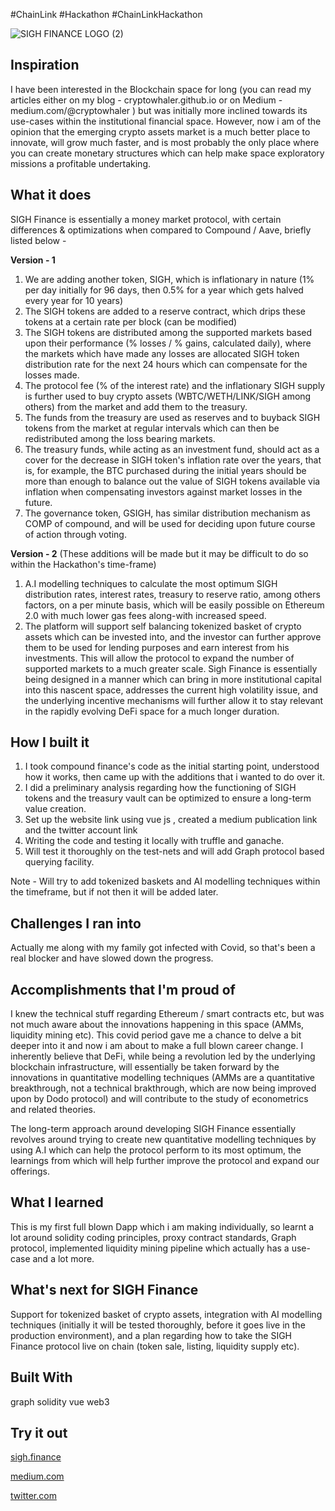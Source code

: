 #ChainLink #Hackathon #ChainLinkHackathon

![SIGH FINANCE LOGO (2)](https://user-images.githubusercontent.com/53361416/93666418-b31b3100-fa9b-11ea-84fd-0d8b5a973643.png)


## Inspiration
I have been interested in the Blockchain space for long (you can read my articles either on my blog - cryptowhaler.github.io or on Medium - medium.com/@cryptowhaler ) but was initially more inclined towards its use-cases within the institutional financial space. However, now i am of the opinion that the emerging crypto assets market is a much better place to innovate, will grow much faster, and is most probably the only place where you can create monetary structures which can help make space exploratory missions a profitable undertaking.

## What it does
SIGH Finance is essentially a money market protocol, with certain differences & optimizations when compared to Compound / Aave, briefly listed below -

**Version - 1**

1. We are adding another token, SIGH, which is inflationary in nature (1% per day initially for 96 days, then 0.5% for a year which gets halved every year for 10 years)
2. The SIGH tokens are added to a reserve contract, which drips these tokens at a certain rate per block (can be modified)
3. The SIGH tokens are distributed among the supported markets based upon their performance (% losses / % gains, calculated daily), where the markets which have made any losses are allocated SIGH token distribution rate for the next 24 hours which can compensate for the losses made.
4. The protocol fee (% of the interest rate) and the inflationary SIGH supply is further used to buy crypto assets (WBTC/WETH/LINK/SIGH among others) from the market and add them to the treasury.
5. The funds from the treasury are used as reserves and to buyback SIGH tokens from the market at regular intervals which can then be redistributed among the loss bearing markets.
6. The treasury funds, while acting as an investment fund, should act as a cover for the decrease in SIGH token's inflation rate over the years, that is, for example, the BTC purchased during the initial years should be more than enough to balance out the value of SIGH tokens available via inflation when compensating investors against market losses in the future.
7. The governance token, GSIGH, has similar distribution mechanism as COMP of compound, and will be used for deciding upon future course of action through voting.

**Version - 2** (These additions will be made but it may be difficult to do so within the Hackathon's time-frame)

1. A.I modelling techniques to calculate the most optimum SIGH distribution rates, interest rates, treasury to reserve ratio, among others factors, on a per minute basis, which will be easily possible on Ethereum 2.0 with much lower gas fees along-with increased speed.
2. The platform will support self balancing tokenized basket of crypto assets which can be invested into, and the investor can further approve them to be used for lending purposes and earn interest from his investments. This will allow the protocol to expand the number of supported markets to a much greater scale.
Sigh Finance is essentially being designed in a manner which can bring in more institutional capital into this nascent space, addresses the current high volatility issue, and the underlying incentive mechanisms will further allow it to stay relevant in the rapidly evolving DeFi space for a much longer duration.

## How I built it
1. I took compound finance's code as the initial starting point, understood how it works, then came up with the additions that i wanted to do over it.
2. I did a preliminary analysis regarding how the functioning of SIGH tokens and the treasury vault can be optimized to ensure a long-term value creation.
3. Set up the website link using vue js , created a medium publication link and the twitter account link
4. Writing the code and testing it locally with truffle and ganache.
5. Will test it thoroughly on the test-nets and will add Graph protocol based querying facility.

Note - Will try to add tokenized baskets and AI modelling techniques within the timeframe, but if not then it will be added later.

## Challenges I ran into
Actually me along with my family got infected with Covid, so that's been a real blocker and have slowed down the progress.

## Accomplishments that I'm proud of
I knew the technical stuff regarding Ethereum / smart contracts etc, but was not much aware about the innovations happening in this space (AMMs, liquidity mining etc). This covid period gave me a chance to delve a bit deeper into it and now i am about to make a full blown career change. I inherently believe that DeFi, while being a revolution led by the underlying blockchain infrastructure, will essentially be taken forward by the innovations in quantitative modelling techniques (AMMs are a quantitative breakthrough, not a technical brakthrough, which are now being improved upon by Dodo protocol) and will contribute to the study of econometrics and related theories. 

The long-term approach around developing SIGH Finance essentially revolves around trying to create new quantitative modelling techniques by using A.I which can help the protocol perform to its most optimum, the learnings from which will help further improve the protocol and expand our offerings.

## What I learned
This is my first full blown Dapp which i am making individually, so learnt a lot around solidity coding principles, proxy contract standards, Graph protocol, implemented liquidity mining pipeline which actually has a use-case and a lot more.

## What's next for SIGH Finance
Support for tokenized basket of crypto assets, integration with AI modelling techniques (initially it will be tested thoroughly, before it goes live in the production environment), and a plan regarding how to take the SIGH Finance protocol live on chain (token sale, listing, liquidity supply etc).

## Built With
graph
solidity
vue
web3

## Try it out
[sigh.finance](sigh.finance)

[medium.com]()

[twitter.com]()
